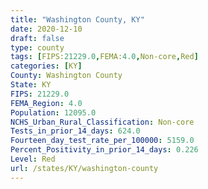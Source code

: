 ```yaml
---
title: "Washington County, KY"
date: 2020-12-10
draft: false
type: county
tags: [FIPS:21229.0,FEMA:4.0,Non-core,Red]
categories: [KY]
County: Washington County
State: KY
FIPS: 21229.0
FEMA_Region: 4.0
Population: 12095.0
NCHS_Urban_Rural_Classification: Non-core
Tests_in_prior_14_days: 624.0
Fourteen_day_test_rate_per_100000: 5159.0
Percent_Positivity_in_prior_14_days: 0.226
Level: Red
url: /states/KY/washington-county
---
```



